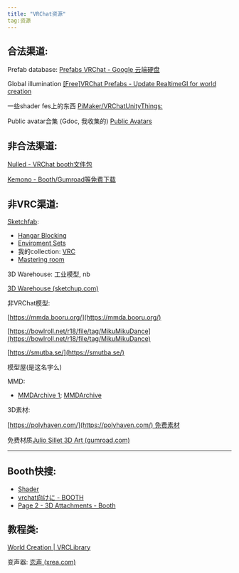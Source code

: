 ```yaml
---
title: "VRChat资源"
tag:资源
---
```


   

## 合法渠道:

Prefab database: [Prefabs VRChat - Google 云端硬盘](https://docs.google.com/spreadsheets/d/e/2PACX-1vTP-eIkYLZh7pDhpO-untxy1zbuoiqdzVP2z5-vg_9ijBW7k8ZC9VP6cVL-ct5yKrySPBPJ6V2ymlWS/pubhtml#)

Global illumination [[Free]VRChat Prefabs - Update RealtimeGI for world creation](https://booth.pm/en/items/2903091)

一些shader fes上的东西 [PiMaker/VRChatUnityThings:](https://github.com/PiMaker/VRChatUnityThings#procedural-night-skybox)

Public avatar合集 (Gdoc, 我收集的) [Public Avatars](https://docs.google.com/document/d/1aHtMbCe6FdT2rdQCJQbSY3P4JHXiU1YRWzZg83mlAk0/edit?usp=sharing)


## 非合法渠道:

[Nulled - VRChat booth文件包](https://www.nulled.to/topic/771040-%E3%80%90vrchat%E3%80%91cracking-3d-model-in-booth%E3%80%80misheluachwi-dolaciws-01a-mod2robe/page-1)

[Kemono - Booth/Gumroad等免费下载](https://kemono.party/)

   

## 非VRC渠道:

[Sketchfab](https://sketchfab.com/search?type=models):

-   [Hangar Blocking](https://sketchfab.com/3d-models/hangar-blocking-bdb37f544b764d9e8e72708a970bae13)
-   [Enviroment Sets](https://sketchfab.com/gutemnasc/collections/enviroment-sets)
-   我的collection: [VRC](https://sketchfab.com/trojblue/collections/vrc)
-   [Mastering room](https://3dwarehouse.sketchup.com/model/u8128f776-c2c1-461d-bfce-26c80031b1fe/Cube-1-Audio-studio-mastering-room?hl=en&login=true)

3D Warehouse: 工业模型, nb

[3D Warehouse (sketchup.com)](https://3dwarehouse.sketchup.com/)

非VRChat模型:

[https://mmda.booru.org/](https://mmda.booru.org/)

[https://bowlroll.net/r18/file/tag/MikuMikuDance](https://bowlroll.net/r18/file/tag/MikuMikuDance)

[https://smutba.se/](https://smutba.se/)

模型屋(是这名字么)

MMD:

-   [MMDArchive 1](https://mmda.booru.org/index.php?page=post&s=view&id=2592); [MMDArchive](https://mmda.booru.org/index.php?page=post&s=view&id=2445)

3D素材:

[https://polyhaven.com/](https://polyhaven.com/) 免费素材

免费材质[Julio Sillet 3D Art (gumroad.com)](https://juliosillet.gumroad.com/?sort=page_layout#jkxLa)

---

## Booth快搜:

-   [Shader](https://booth.pm/zh-cn/search/Shader)
-   [vrchat向けに - BOOTH](https://booth.pm/zh-cn/search/vrchat%E5%90%91%E3%81%91)
-   [Page 2 - 3D Attachments - Booth](https://booth.pm/en/browse/3D%20Character%20Attachments?page=2)

   

## 教程类:

[World Creation | VRCLibrary](https://vrclibrary.com/wiki/shelves/world-creation)


   

变声器: [恋声 (xrea.com)](http://koigoemoe.g2.xrea.com/koigoe/koigoe.html)
